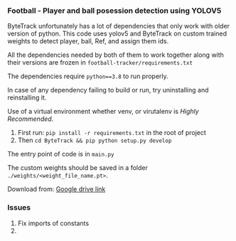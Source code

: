 ### Football - Player and ball posession detection using YOLOV5

ByteTrack unfortunately has a lot of dependencies that only work with older version of python.
This code uses yolov5 and ByteTrack on custom trained weights to detect player, ball, Ref, and assign them ids.

All the dependencies needed by both of them to work together along with their versions are frozen in `football-tracker/requirements.txt`

The dependencies require `python==3.8` to run properly.

In case of any dependency failing to build or run, try uninstalling and reinstalling it.

Use of a virtual environment whether venv, or virutalenv is _Highly Recommended_.

1. First run: `pip install -r requirements.txt` in the root of project
2. Then `cd ByteTrack && pip python setup.py develop`

The entry point of code is in `main.py`

The custom weights should be saved in a folder `./weights/<weight_file_name.pt>`. 

Download from:
[Google drive link](https://docs.google.com/uc?export=download&confirm=t&id=1OYwrlRti4cieuvVr8ERaJhTQdFJXWT4I)

### Issues

1. Fix imports of constants
2. 